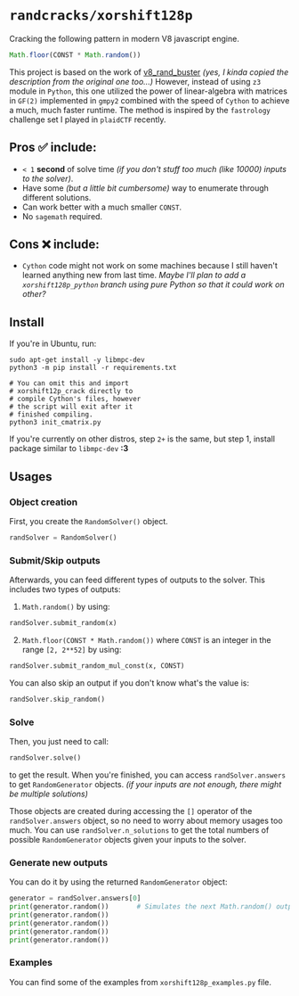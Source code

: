 # `randcracks/xorshift128p`

Cracking the following pattern in modern V8 javascript engine.
```js
Math.floor(CONST * Math.random())
```

This project is based on the work of [v8_rand_buster](https://github.com/d0nutptr/v8_rand_buster) *(yes, I kinda copied the description from the original one too...)* However, instead of using `z3` module in `Python`, this one utilized the power of linear-algebra with matrices in `GF(2)` implemented in `gmpy2` combined with the speed of `Cython` to achieve a much, much faster runtime. The method is inspired by the `fastrology` challenge set I played in `plaidCTF` recently.

## Pros ✅ include:
- `< 1` **second** of solve time *(if you don't stuff too much (like 10000) inputs to the solver)*.
- Have some *(but a little bit cumbersome)* way to enumerate through different solutions.
- Can work better with a much smaller `CONST`.
- No `sagemath` required.

## Cons ❌ include:
- `Cython` code might not work on some machines because I still haven't learned anything new from last time. *Maybe I'll plan to add a `xorshift128p_python` branch using pure Python so that it could work on other?*

## Install

If you're in Ubuntu, run:
```
sudo apt-get install -y libmpc-dev
python3 -m pip install -r requirements.txt

# You can omit this and import 
# xorshift12p_crack directly to 
# compile Cython's files, however
# the script will exit after it
# finished compiling.
python3 init_cmatrix.py  
```

If you're currently on other distros, step `2+` is the same, but step 1, install package similar to `libmpc-dev` **:3**

## Usages

### Object creation
First, you create the `RandomSolver()` object.
```py
randSolver = RandomSolver()
```

### Submit/Skip outputs
Afterwards, you can feed different types of outputs to the solver. This includes two types of outputs:
1. `Math.random()` by using:
```py
randSolver.submit_random(x) 
```

2. `Math.floor(CONST * Math.random())` where `CONST` is an integer in the range `[2, 2**52]` by using:
```py
randSolver.submit_random_mul_const(x, CONST)
```

You can also skip an output if you don't know what's the value is:
```py
randSolver.skip_random()
```

### Solve
Then, you just need to call:
```py
randSolver.solve()
```

to get the result. When you're finished, you can access `randSolver.answers` to get `RandomGenerator` objects. *(if your inputs are not enough, there might be multiple solutions)*

Those objects are created during accessing the `[]` operator of the `randSolver.answers` object, so no need to worry about memory usages too much. You can use `randSolver.n_solutions` to get the total numbers of possible `RandomGenerator` objects given your inputs to the solver.

### Generate new outputs
You can do it by using the returned `RandomGenerator` object:

```py
generator = randSolver.answers[0]
print(generator.random())       # Simulates the next Math.random() outputs
print(generator.random())       
print(generator.random())
print(generator.random())
print(generator.random())
```

### Examples
You can find some of the examples from `xorshift128p_examples.py` file.